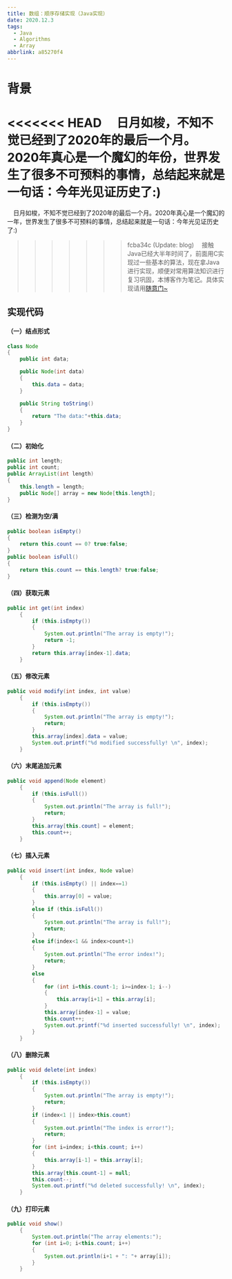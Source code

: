 ```yaml
---
title: 数组：顺序存储实现（Java实现）
date: 2020.12.3
tags:
  - Java
  - Algorithms
  - Array
abbrlink: a85270f4
---
```

# 背景
<<<<<<< HEAD
&emsp;日月如梭，不知不觉已经到了2020年的最后一个月。2020年真心是一个魔幻的年份，世界发生了很多不可预料的事情，总结起来就是一句话：今年光见证历史了:)
=======
&emsp;日月如梭，不知不觉已经到了2020年的最后一个月。2020年真心是一个魔幻的一年，世界发生了很多不可预料的事情，总结起来就是一句话：今年光见证历史了:)
>>>>>>> fcba34c (Update: blog)
&emsp;接触Java已经大半年时间了，前面用C实现过一些基本的算法，现在拿Java进行实现，顺便对常用算法知识进行复习巩固，本博客作为笔记。具体实现请用[随意门~](https://github.com/keviness/Algorithms/blob/master/Algorithms_Java/DataStruct/Array/Array.java)
<!--more-->
## 实现代码

#### （一）结点形式
~~~java
class Node
{
    public int data;

    public Node(int data)
    {
        this.data = data;
    }

    public String toString()
    {
        return "The data:"+this.data;
    }
}
~~~

#### （二）初始化
~~~java
public int length;
public int count;
public ArrayList(int length)
{
    this.length = length;
    public Node[] array = new Node[this.length];
}
~~~

#### （三）检测为空/满
~~~java
public boolean isEmpty()
{
    return this.count == 0? true:false;
}
public boolean isFull()
{
    return this.count == this.length? true:false;
}
~~~

#### （四）获取元素
~~~java
public int get(int index)
    {
        if (this.isEmpty())
        {
            System.out.println("The array is empty!");
            return -1;
        }
        return this.array[index-1].data;
    }
~~~

#### （五）修改元素
~~~java
public void modify(int index, int value)
    {
        if (this.isEmpty())
        {
            System.out.println("The array is empty!");
            return;
        }
        this.array[index].data = value;
        System.out.printf("%d modified successfully! \n", index);
    }
~~~

#### （六）末尾追加元素
~~~java
public void append(Node element)
    {
        if (this.isFull())
        {
            System.out.println("The array is full!");
            return;
        }
        this.array[this.count] = element;
        this.count++;
    }
~~~
#### （七）插入元素
~~~java
public void insert(int index, Node value)
    {
        if (this.isEmpty() || index==1)
        {
            this.array[0] = value;
        }
        else if (this.isFull())
        {
            System.out.println("The array is full!");
            return;
        }
        else if(index<1 && index>count+1)
        {
            System.out.println("The error index!");
            return;
        }
        else
        {
            for (int i=this.count-1; i>=index-1; i--)
            {
                this.array[i+1] = this.array[i];
            }
            this.array[index-1] = value;
            this.count++;
            System.out.printf("%d inserted successfully! \n", index);
        }
    } 
~~~
#### （八）删除元素
~~~java
public void delete(int index)
    {
        if (this.isEmpty())
        {
            System.out.println("The array is empty!");
            return;
        }
        if (index<1 || index>this.count)
        {
            System.out.println("The index is error!");
            return;
        }
        for (int i=index; i<this.count; i++)
        {
            this.array[i-1] = this.array[i];
        }
        this.array[this.count-1] = null;
        this.count--;
        System.out.printf("%d deleted successfully! \n", index);
    }
~~~
#### （九）打印元素
~~~java
public void show()
    {
        System.out.println("The array elements:");
        for (int i=0; i<this.count; i++)
        {
            System.out.println(i+1 + ": "+ array[i]);
        }
    }
~~~